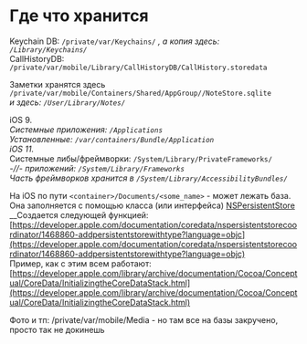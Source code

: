 # Где что хранится

Keychain DB: `/private/var/Keychains/` _, а копия здесь: `/Library/Keychains/`_  
CallHistoryDB: `/private/var/mobile/Library/CallHistoryDB/CallHistory.storedata`

Заметки хранятся здесь  
`/private/var/mobile/Containers/Shared/AppGroup//NoteStore.sqlite`  
_и здесь: `/User/Library/Notes/`_

iOS 9.  
_Системные приложения: `/Applications`  
Установленные: `/var/containers/Bundle/Application`  
iOS 11._  
Системные либы/фреймворки: `/System/Library/PrivateFrameworks/`  
_-//- приложений: `/System/Library/Frameworks`  
Часть фреймворков хранится в `/System/Library/AccessibilityBundles/`_

На iOS по пути `<container>/Documents/<some_name>` - может лежать база. Она заполняется с помощью класса \(или интерфейса\) [NSPersistentStore](https://developer.apple.com/documentation/coredata/nspersistentstore?language=objc)   
__Создается следующей функцией: [https://developer.apple.com/documentation/coredata/nspersistentstorecoordinator/1468860-addpersistentstorewithtype?language=objc](https://developer.apple.com/documentation/coredata/nspersistentstorecoordinator/1468860-addpersistentstorewithtype?language=objc)  
Пример, как с этим всем работают: [https://developer.apple.com/library/archive/documentation/Cocoa/Conceptual/CoreData/InitializingtheCoreDataStack.html](https://developer.apple.com/library/archive/documentation/Cocoa/Conceptual/CoreData/InitializingtheCoreDataStack.html)

Фото и тп: /private/var/mobile/Media - но там все на базы закручено, просто так не докинешь

